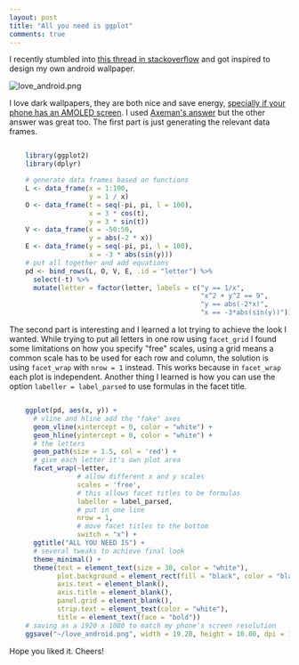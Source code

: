 ```yaml
---
layout: post
title: "All you need is ggplot"
comments: true
---
```


I recently stumbled into [this thread in stackoverflow](http://stackoverflow.com/questions/39870405/plotting-equations-in-r) and got inspired to design my own android wallpaper. 

![love_android.png](https://dl.dropboxusercontent.com/u/128600/posts/love_android.png)

I love dark wallpapers, they are both nice and save energy, [specially if your phone has an AMOLED screen](https://www.androidpit.com/how-black-wallpaper-can-save-your-battery). I used [Axeman's answer](http://stackoverflow.com/a/39871049/4654047) but the other answer was great too. The first part is just generating the relevant data frames.

``` r

    library(ggplot2)
    library(dplyr)

    # generate data frames based on functions 
    L <- data_frame(x = 1:100,
                    y = 1 / x)
    O <- data_frame(t = seq(-pi, pi, l = 100),
                    x = 3 * cos(t),
                    y = 3 * sin(t))
    V <- data_frame(x = -50:50,
                    y = abs(-2 * x))
    E <- data_frame(y = seq(-pi, pi, l = 100),
                    x = -3 * abs(sin(y)))
    # put all together and add equations 
    pd <- bind_rows(L, O, V, E, .id = "letter") %>%
      select(-t) %>% 
      mutate(letter = factor(letter, labels = c("y == 1/x",
                                                "x^2 + y^2 == 9",
                                                "y == abs(-2*x)",
                                                "x == -3*abs(sin(y))")))
```

The second part is interesting and I learned a lot trying to achieve the look I wanted. While trying to put all letters in one row using `facet_grid` I found some limitations on how you specify "free" scales, using a grid means a common scale has to be used for each row and column, the solution is using `facet_wrap` with `nrow = 1` instead. This works because in `facet_wrap` each plot is independent. Another thing I learned is how you can use the option `labeller = label_parsed` to use formulas in the facet title. 

``` r

    ggplot(pd, aes(x, y)) +
      # vline and hline add the "fake" axes
      geom_vline(xintercept = 0, color = "white") + 
      geom_hline(yintercept = 0, color = "white") +
      # the letters
      geom_path(size = 1.5, col = 'red') +
      # give each letter it's own plot area
      facet_wrap(~letter, 
                 # allow different x and y scales
                 scales = 'free',
                 # this allows facet titles to be formulas
                 labeller = label_parsed,
                 # put in one line
                 nrow = 1, 
                 # move facet titles to the bottom
                 switch = "x") +
      ggtitle("ALL YOU NEED IS") +
      # several tweaks to achieve final look
      theme_minimal() +
      theme(text = element_text(size = 30, color = "white"),
            plot.background = element_rect(fill = "black", color = "black"),
            axis.text = element_blank(), 
            axis.title = element_blank(),
            panel.grid = element_blank(),
            strip.text = element_text(color = "white"),
            title = element_text(face = "bold"))
    # saving as a 1920 x 1080 to match my phone's screen resolution
    ggsave("~/love_android.png", width = 19.20, height = 10.80, dpi = 100)
```

Hope you liked it.
Cheers!

